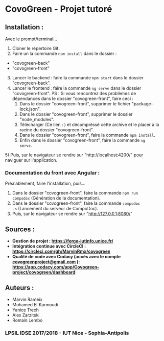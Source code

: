 # CovoGreen - Projet tutoré

## Installation :

Avec le prompt/terminal...

1) Cloner le répertoire Git.
2) Faire un la commande <code>npm install</code> dans le dossier :
  - "covogreen-back"
  - "covogreen-front"
3) Lancer le backend : faire la commande <code>npm start</code> dans le dossier "covogreen-back".
4) Lancer le frontend : faire la commande <code>ng serve</code> dans le dossier "covogreen-front".
   PS : Si vous rencontrez des problèmes de dépendances dans le dossier "covogreen-front", faire ceci :
   <ol>
     <li>Dans le dossier "covogreen-front", supprimer le fichier "package-lock.json".</li>
     <li>Dans le dossier "covogreen-front", supprimer le dossier "node_modules".</li>
     <li>Télécharger (Ce lien : <https://drive.google.com/open?id=1Mt1yjcz-6puBYNztX5OyjCTzwaC_ZYsQ>) et décompréssé cette archive et le placer à la racine du dossier "covogreen-front".</li>
     <li>Dans le dossier "covogreen-front", faire la commande <code>npm install</code>.</li>
     <li>Enfin dans le dossier "covogreen-front", faire la commande <code>ng serve</code>.</li>
  </ol>
5) Puis, sur le navigateur se rendre sur "http://localhost:4200/" pour naviguer sur l'application.

### Documentation du front avec Angular :

Préalablement, faire l'installation, puis...

1) Dans le dossier "covogreen-front", faire la commande <code>npm run compodoc</code> (Génération de la documentation).
2) Dans le dossier "covogreen-front", faire la commande <code>compodoc -s</code> (Lancement du serveur de CompoDoc).
3) Puis, sur le navigateur se rendre sur "http://127.0.0.1:8080/"

## Sources :
* **Gestion de projet : <https://forge-iutinfo.unice.fr/>**
* **Intégration continue avec CircleCI : <https://circleci.com/gh/MarvinRmx/covogreen>**
* **Qualité de code avec Codacy (accès avec le compte covogreenproject@gmail.com ): <https://app.codacy.com/app/Covogreen-project/covogreen/dashboard>**

## Auteurs :

* Marvin Rameix
* Mohamed El Karmoudi
* Yanice Trech
* Alex Zarzitski
* Romain Lembo

### LPSIL IDSE 2017/2018 - IUT Nice - Sophia-Antipolis
